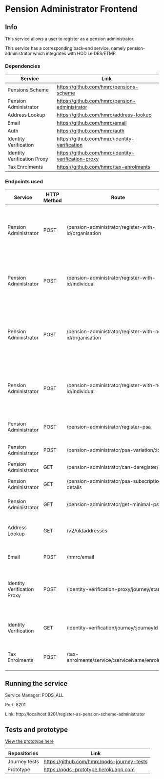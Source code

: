 # Pension Administrator Frontend 

## Info

This service allows a user to register as a pension administrator.

This service has a corresponding back-end service, namely pension-administrator which integrates with HOD i.e DES/ETMP.
 
### Dependencies

|Service                      |Link                                                             |
|-----------------------|-----------------------------------------------------------------|
|Pensions Scheme        |https://github.com/hmrc/pensions-scheme                          |
|Pension Administrator  |https://github.com/hmrc/pension-administrator                    |
|Address Lookup         |https://github.com/hmrc/address-lookup                           |
|Email                  |https://github.com/hmrc/email                                    |
|Auth                   |https://github.com/hmrc/auth                                     |
|Identity Verification  |https://github.com/hmrc/identity-verification                    |
|Identity Verification Proxy |https://github.com/hmrc/identity-verification-proxy                    |
|Tax Enrolments         |https://github.com/hmrc/tax-enrolments                           |

### Endpoints used   

|Service                | HTTP Method | Route | Purpose
|-----------------------|-------------|-----------------------------------------------------------|----------------------------------------------------------------------|
|Pension Administrator     | POST        | /pension-administrator/register-with-id/organisation        | Returns the Business Partner Record for an organisation from ETMP based on the UTR                                        |
|Pension Administrator     | POST        | /pension-administrator/register-with-id/individual        | Returns the Business Partner Record for an individual based on the NINO/UTR from ETMP                                        |
|Pension Administrator     | POST        | /pension-administrator/register-with-no-id/organisation        | Registers an organisation on ETMP who does not have a UTR. Typically this will be a non- UK organisation                                        |
|Pension Administrator     | POST        | /pension-administrator/register-with-no-id/individual        | Registers an individual on ETMP who does not have a UTR/NINO. Typically this will be a non- UK individual                                        |
|Pension Administrator     | POST        | /pension-administrator/register-psa        | Subscribe a pension scheme administrator                                        |
|Pension Administrator     | POST        | /pension-administrator/psa-variation/:id        | Update PSA Subscription Details                                        |
|Pension Administrator     | GET        | /pension-administrator/can-deregister/:id        | Can de register a PSA                                        |
|Pension Administrator     | GET        | /pension-administrator/psa-subscription-details        | Returns PSA Subscription Details                                        |
|Pension Administrator     | GET        | /pension-administrator/get-minimal-psa        | Returns PSA minimal Details                                        |
|Address Lookup         | GET         | /v2/uk/addresses                                          | Returns a list of addresses that match a given postcode              | 
|Email                  | POST        | /hmrc/email                                               | Sends an email to an email address                                   | 
|Identity Verification Proxy                 | POST        | /identity-verification-proxy/journey/start                                               | Store IV Journey Data and generates a link that can be used to start IV Process                                   | 
|Identity Verification                 | GET        | /identity-verification/journey/:journeyId                                               | Return the journey data e.g NINO for the given journey id                                   | 
|Tax Enrolments                 | POST        | /tax-enrolments/service/:serviceName/enrolment                                               | Enrols a user synchronously for a given service name                                 | 

## Running the service

Service Manager: PODS_ALL

Port: 8201

Link: http://localhost:8201/register-as-pension-scheme-administrator

## Tests and prototype

[View the prototype here](https://pods-prototype.herokuapp.com)

|Repositories     |Link                                                                   |
|-----------------|-----------------------------------------------------------------------|
|Journey tests    |https://github.com/hmrc/pods-journey-tests                             |
|Prototype        |https://pods-prototype.herokuapp.com                                   |
